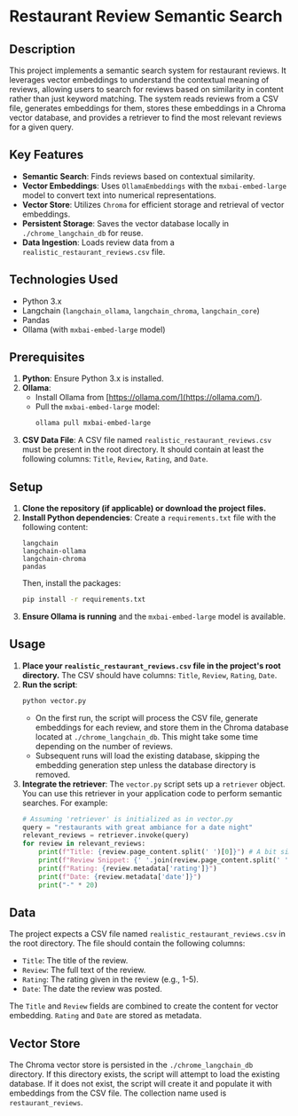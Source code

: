 # Restaurant Review Semantic Search

## Description

This project implements a semantic search system for restaurant reviews. It leverages vector embeddings to understand the contextual meaning of reviews, allowing users to search for reviews based on similarity in content rather than just keyword matching. The system reads reviews from a CSV file, generates embeddings for them, stores these embeddings in a Chroma vector database, and provides a retriever to find the most relevant reviews for a given query.

## Key Features

*   **Semantic Search**: Finds reviews based on contextual similarity.
*   **Vector Embeddings**: Uses `OllamaEmbeddings` with the `mxbai-embed-large` model to convert text into numerical representations.
*   **Vector Store**: Utilizes `Chroma` for efficient storage and retrieval of vector embeddings.
*   **Persistent Storage**: Saves the vector database locally in `./chrome_langchain_db` for reuse.
*   **Data Ingestion**: Loads review data from a `realistic_restaurant_reviews.csv` file.

## Technologies Used

*   Python 3.x
*   Langchain (`langchain_ollama`, `langchain_chroma`, `langchain_core`)
*   Pandas
*   Ollama (with `mxbai-embed-large` model)

## Prerequisites

1.  **Python**: Ensure Python 3.x is installed.
2.  **Ollama**:
    *   Install Ollama from [https://ollama.com/](https://ollama.com/).
    *   Pull the `mxbai-embed-large` model:
        ```bash
        ollama pull mxbai-embed-large
        ```
3.  **CSV Data File**: A CSV file named `realistic_restaurant_reviews.csv` must be present in the root directory. It should contain at least the following columns: `Title`, `Review`, `Rating`, and `Date`.

## Setup

1.  **Clone the repository (if applicable) or download the project files.**
2.  **Install Python dependencies**:
    Create a `requirements.txt` file with the following content:
    ```
    langchain
    langchain-ollama
    langchain-chroma
    pandas
    ```
    Then, install the packages:
    ```bash
    pip install -r requirements.txt
    ```
3.  **Ensure Ollama is running** and the `mxbai-embed-large` model is available.

## Usage

1.  **Place your `realistic_restaurant_reviews.csv` file in the project's root directory.**
    The CSV should have columns: `Title`, `Review`, `Rating`, `Date`.
2.  **Run the script**:
    ```bash
    python vector.py
    ```
    *   On the first run, the script will process the CSV file, generate embeddings for each review, and store them in the Chroma database located at `./chrome_langchain_db`. This might take some time depending on the number of reviews.
    *   Subsequent runs will load the existing database, skipping the embedding generation step unless the database directory is removed.
3.  **Integrate the retriever**:
    The `vector.py` script sets up a `retriever` object. You can use this retriever in your application code to perform semantic searches. For example:
    ```python
    # Assuming 'retriever' is initialized as in vector.py
    query = "restaurants with great ambiance for a date night"
    relevant_reviews = retriever.invoke(query)
    for review in relevant_reviews:
        print(f"Title: {review.page_content.split(' ')[0]}") # A bit simplistic, better to store title separately if possible
        print(f"Review Snippet: {' '.join(review.page_content.split(' ')[1:50])}...")
        print(f"Rating: {review.metadata['rating']}")
        print(f"Date: {review.metadata['date']}")
        print("-" * 20)
    ```

## Data

The project expects a CSV file named `realistic_restaurant_reviews.csv` in the root directory. The file should contain the following columns:

*   `Title`: The title of the review.
*   `Review`: The full text of the review.
*   `Rating`: The rating given in the review (e.g., 1-5).
*   `Date`: The date the review was posted.

The `Title` and `Review` fields are combined to create the content for vector embedding. `Rating` and `Date` are stored as metadata.

## Vector Store

The Chroma vector store is persisted in the `./chrome_langchain_db` directory. If this directory exists, the script will attempt to load the existing database. If it does not exist, the script will create it and populate it with embeddings from the CSV file.
The collection name used is `restaurant_reviews`. 